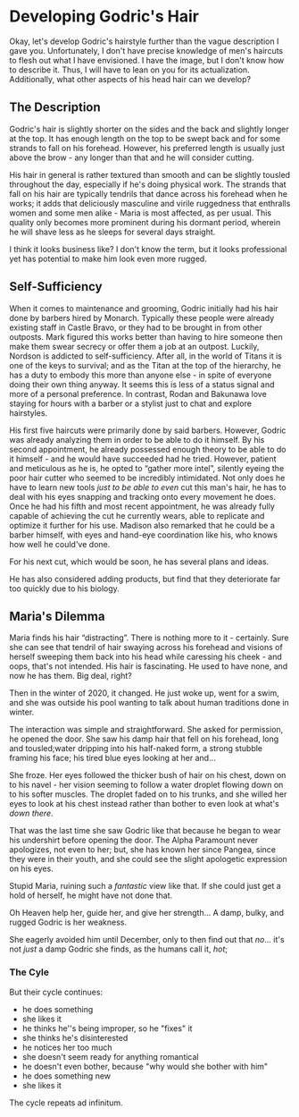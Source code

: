 # Developing Godric's Hair

Okay, let's develop Godric's hairstyle further than the vague description I gave you. Unfortunately, I don't have precise knowledge of men's haircuts to flesh out what I have envisioned. I have the image, but I don't know how to describe it. Thus, I will have to lean on you for its actualization. Additionally, what other aspects of his head hair can we develop?

## The Description

Godric's hair is slightly shorter on the sides and the back and slightly longer at the top. It has enough length on the top to be swept back and for some strands to fall on his forehead. However, his preferred length is usually just above the brow - any longer than that and he will consider cutting. 

His hair in general is rather textured than smooth and can be slightly tousled throughout the day, especially if he's doing physical work. The strands that fall on his hair are typically tendrils that dance across his forehead when he works; it adds that deliciously masculine and virile ruggedness that enthralls women and some men alike - Maria is most affected, as per usual. This quality only becomes more prominent during his dormant period, wherein he will shave less as he sleeps for several days straight.

I think it looks business like? I don't know the term, but it looks professional yet has potential to make him look even more rugged.

## Self-Sufficiency

When it comes to maintenance and grooming, Godric initially had his hair done by barbers hired by Monarch. Typically these people were already existing staff in Castle Bravo, or they had to be brought in from other outposts. Mark figured this works better than having to hire someone then make them swear secrecy or offer them a job at an outpost. Luckily, Nordson is addicted to self-sufficiency. After all, in the world of Titans it is one of the keys to survival; and as the Titan at the top of the hierarchy, he has a duty to embody this more than anyone else - in spite of everyone doing their own thing anyway. It seems this is less of a status signal and more of a personal preference. In contrast, Rodan and Bakunawa love staying for hours with a barber or a stylist just to chat and explore hairstyles.

His first five haircuts were primarily done by said barbers. However, Godric was already analyzing them in order to be able to do it himself. By his second appointment, he already possessed enough theory to be able to do it himself - and he would have succeeded had he tried. However, patient and meticulous as he is, he opted to “gather more intel”, silently eyeing the poor hair cutter who seemed to be incredibly intimidated. Not only does he have to learn new tools *just to be able to even* cut this man's hair, he has to deal with his eyes snapping and tracking onto every movement he does. Once he had his fifth and most recent appointment, he was already fully capable of achieving the cut he currently wears, able to replicate and optimize it further for his use. Madison also remarked that he could be a barber himself, with eyes and hand-eye coordination like his, who knows how well he could've done.

For his next cut, which would be soon, he has several plans and ideas. 

He has also considered adding products, but find that they deteriorate far too quickly due to his biology.

## Maria's Dilemma

Maria finds his hair “distracting”. There is nothing more to it - certainly. Sure she can see that tendril of hair swaying across his forehead and visions of herself sweeping them back into his head while caressing his cheek - and oops, that's not intended. His hair is fascinating. He used to have none, and now he has them. Big deal, right?

Then in the winter of 2020, it changed. He just woke up, went for a swim, and she was outside his pool wanting to talk about human traditions done in winter.

The interaction was simple and straightforward. She asked for permission, he opened the door. She saw his damp hair that fell on his forehead, long and tousled;water dripping into his half-naked form, a strong stubble framing his face; his tired blue eyes looking at her and…

She froze. Her eyes followed the thicker bush of hair on his chest, down on to his navel - her vision seeming to follow a water droplet flowing down on to his softer muscles. The droplet faded on to his trunks, and she willed her eyes to look at his chest instead rather than bother to even look at what's *down there*.

That was the last time she saw Godric like that because he began to wear his undershirt before opening the door. The Alpha Paramount never apologizes, not even to her; but, she has known her since Pangea, since they were in their youth, and she could see the slight apologetic expression on his eyes.

Stupid Maria, ruining such a *fantastic* view like that. If she could just get a hold of herself, he might have not done that.

Oh Heaven help her, guide her, and give her strength... A damp, bulky, and rugged Godric is her weakness.

She eagerly avoided him until December, only to then find out that *no*... it's not *just* a damp Godric she finds, as the humans call it, *hot*;

### The Cyle

But their cycle continues: 
- he does something
- she likes it 
- he thinks he''s being improper, so he "fixes" it
- she thinks he's disinterested
- he notices her too much
- she doesn't seem ready for anything romantical
- he doesn't even bother, because "why would she bother with him"
- he does something new
- she likes it

The cycle repeats ad infinitum.
